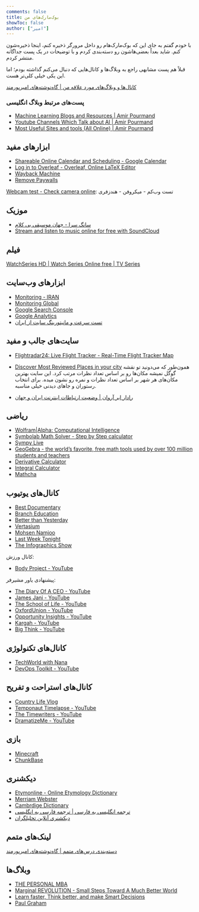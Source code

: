 ```yaml
---
comments: false
title: بوک‌مارک‌های من
showToc: false
author: ["امیر"]
---
```


با خودم گفتم به جای‌ این که بوک‌مارک‌هام رو داخل مرورگر ذخیره کنم، اینجا ذخیره‌شون کنم. شاید بعداً بعضی‌هاشون رو دسته‌بندی کردم و با توضیحات در یک پست جداگانه منتشر کردم. 

قبلاً هم پست مشابهی راجع به وبلاگ‌ها و کانال‌هایی که دنبال می‌کنم گذاشته بودم؛ اما این یکی خیلی کلی‌تر هست.  

[کانال‌ها و وبلاگ‌های مورد علاقه‌ من | گاه‌نوشته‌های امیرپورمند](https://aprd.ir/my-favorite-blogs-and-channels/)

### پست‌های مرتبط وبلاگ انگلیسی
- [Machine Learning Blogs and Resources | Amir Pourmand](https://amirpourmand.ir/posts/2023/ml-blogs-and-resources/)
- [Youtube Channels Which Talk about AI | Amir Pourmand](https://amirpourmand.ir/posts/2023/youtube-channels-about-ai/)
- [Most Useful Sites and tools (All Online) | Amir Pourmand](https://amirpourmand.ir/posts/2021/useful-sites/)
## ابزارهای مفید
- [Shareable Online Calendar and Scheduling - Google Calendar](https://calendar.google.com/calendar/u/0/r/week?pli=1)
- [Log in to Overleaf - Overleaf, Online LaTeX Editor](https://www.overleaf.com/project)
- [Wayback Machine](https://archive.org/)
- [Remove Paywalls](https://archive.ph/)

[Webcam test - Check camera online](https://webcammictest.com/): تست وب‌کم - میکروفن - هندزفری

## موزیک
- [سانگ سرا - جهان موسیقی بی کلام](https://songsara.net/)
- [Stream and listen to music online for free with SoundCloud](https://soundcloud.com/)

## فیلم
[WatchSeries HD | Watch Series Online free | TV Series](https://watchseries.mx/home)
## ابزارهای وب‌سایت
- [Monitoring - IRAN](http://pourmand.netnegar.io/)  
- [Monitoring Global](https://pourmand.cronitorstatus.com/)
- [Google Search Console](https://search.google.com/search-console/)
- [Google Analytics](https://analytics.google.com/)
- [تست سرعت و مانیتورینگ سایت از ایران](https://www.wakav.ir/)
## سایت‌های جالب و مفید
- [Flightradar24: Live Flight Tracker - Real-Time Flight Tracker Map](https://www.flightradar24.com/)
- [Discover Most Reviewed Places in your city](https://www.top-rated.online/) 
همون‌طور که می‌دونید تو نقشه گوگل نمیشه مکان‌ها رو بر اساس تعداد نظرات مرتب کرد. این سایت بهترین مکان‌های هر شهر بر اساس تعداد نظرات و نمره رو نشون میده. برای انتخاب رستوران و جاهای دیدنی خیلی مناسبه. 

- [رادار ابر آروان | وضعیت ارتباطات اینترنت ایران و جهان](https://radar.arvancloud.ir/)

## ریاضی
- [Wolfram|Alpha: Computational Intelligence](https://www.wolframalpha.com/)
- [Symbolab Math Solver - Step by Step calculator](https://www.symbolab.com/)
- [Sympy Live](https://live.sympy.org/)
- [GeoGebra - the world’s favorite, free math tools used by over 100 million students and teachers](https://www.geogebra.org/?lang=en)
- [Derivative Calculator](https://www.derivative-calculator.net/)
- [Integral Calculator](https://www.integral-calculator.com/)
- [Mathcha](https://www.mathcha.io/editor#)
## کانال‌های یوتیوب
- [Best Documentary](https://www.youtube.com/@BestDoc/videos)
- [Branch Education](https://www.youtube.com/@BranchEducation)
- [Better than Yesterday](https://www.youtube.com/@BetterThanYesterday)
- [Vertasium](https://www.youtube.com/@veritasium)
- [Mohsen Namjoo](https://www.youtube.com/@officialmohsennamjoo)
- [Last Week Tonight](https://www.youtube.com/@LastWeekTonight)
- [The Infographics Show](https://www.youtube.com/@TheInfographicsShow)

کانال ورزش:
- [Body Project - YouTube](https://www.youtube.com/@BodyProjectchallenge/videos)

پیشنهادی یاور مشیرفر:
- [The Diary Of A CEO - YouTube](https://www.youtube.com/@TheDiaryOfACEO)
- [James Jani - YouTube](https://www.youtube.com/@JamesJani)
- [The School of Life - YouTube](https://www.youtube.com/@theschooloflifetv)
- [OxfordUnion - YouTube](https://www.youtube.com/@OxfordUnion)
- [Opportunity Insights - YouTube](https://www.youtube.com/channel/UCwocQONAYeayb_939gaJ0sg)
- [Kargah - YouTube](https://www.youtube.com/channel/UC4niy1_9h1Q1vOmulX8WYmw)
- [Big Think - YouTube](https://www.youtube.com/@bigthink/videos)

## کانال‌های تکنولوژی
- [TechWorld with Nana](https://www.youtube.com/@TechWorldwithNana)
- [DevOps Toolkit - YouTube](https://youtube.com/@DevOpsToolkit?si=q4GR6OzhEoz7bhk0)
## کانال‌های استراحت و تفریح
- [Country Life Vlog](https://youtube.com/@country_life_vlog?si=v2pnvo-OZs9wMuDp)
- [Temponaut Timelapse - YouTube](https://www.youtube.com/@Temponaut_Timelapse)
- [The Timewriters - YouTube](https://www.youtube.com/@theTimewriters)
- [DramatizeMe - YouTube](https://youtube.com/@DramatizeMe)
## بازی
- [Minecraft](https://www.youtube.com/@Eyecraftmc/videos)
- [ChunkBase](https://www.chunkbase.com/)

## دیکشنری
- [Etymonline - Online Etymology Dictionary](https://www.etymonline.com/)
- [Merriam Webster](https://www.merriam-webster.com/)
- [Cambrdige Dictionary](https://dictionary.cambridge.org/)
- [ترجمه انگلیسی به فارسی | ترجمه فارسی به انگلیسی](https://abadis.ir/translator/fa-en/)
- [دیکشنری آنلاین تحلیلگران](http://tahlilgaran.org/TDictionary/WebApp/)

## لینک‌های متمم
[دسته‌بندی درس‌های متمم | گاه‌نوشته‌های امیرپورمند](https://aprd.ir/motamem)

## وبلاگ‌ها
- [THE PERSONAL MBA](https://personalmba.com/)
- [Marginal REVOLUTION - Small Steps Toward A Much Better World](https://marginalrevolution.com/)
- [Learn faster, Think better, and make Smart Decisions](https://fs.blog/)
- [Paul Graham](http://www.paulgraham.com/)
